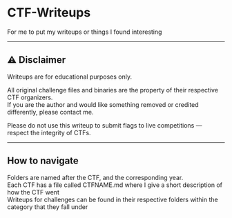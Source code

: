 # CTF-Writeups
For me to put my writeups or things I found interesting

---

## ⚠ Disclaimer

 Writeups are for educational purposes only.

All original challenge files and binaries are the property of their respective CTF organizers.  
If you are the author and would like something removed or credited differently, please contact me.

Please do not use this writeup to submit flags to live competitions — respect the integrity of CTFs.

---

## How to navigate
Folders are named after the CTF, and the corresponding year.  
Each CTF has a file called CTFNAME.md where I give a short description of how the CTF went  
Writeups for challenges can be found in their respective folders within the category that they fall under
